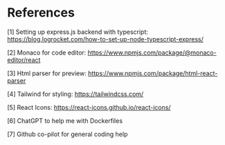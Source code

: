# References

[1] Setting up express.js backend with typescript: <https://blog.logrocket.com/how-to-set-up-node-typescript-express/>

[2] Monaco for code editor: <https://www.npmjs.com/package/@monaco-editor/react>

[3] Html parser for preview: <https://www.npmjs.com/package/html-react-parser>

[4] Tailwind for styling: <https://tailwindcss.com/>

[5] React Icons: <https://react-icons.github.io/react-icons/>

[6] ChatGPT to help me with Dockerfiles

[7] Github co-pilot for general coding help
